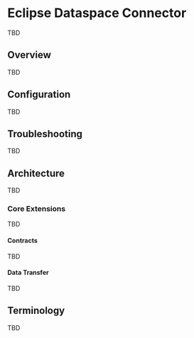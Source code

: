 # Eclipse Dataspace Connector
TBD

## Overview
TBD

## Configuration
TBD

## Troubleshooting
TBD 

## Architecture
TBD

### Core Extensions
TBD

#### Contracts
TBD

#### Data Transfer
TBD

## Terminology
TBD